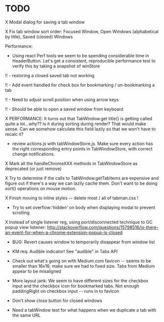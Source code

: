 # TODO

X Modal dialog for saving a tab window

X Fix tab window sort order: Focused Window, Open Windows (alphabetical by title), Saved (closed) Windows

Performance:
   - Using react Perf tools we seem to be spending considerable time in HeaderButton.  Let's get a consistent, reproducible performance test
     to verify this by taking a snapshot of winStore    

!! - restoring a closed saved tab not working

!! - Add event handled for check box for bookmarking / un-bookmarking a tab

!! - Need to adjust scroll position when using arrow keys

!! - Should be able to open a saved window from keyboard

X PERFORMANCE:  It turns out that TabWindow.get title() is getting called quite a lot...why??  Is it during sorting during render?  That would make sense.  Can we somehow calculate this field lazily so that we won't have to recalc it?

- review actions.js with tabWindowStore.js.  Make sure every action has the right corresponding entry points in TabWindowStore, with correct change notifications.

X Mark all the handleChromeXXX methods in TabWindowStore as deprecated (or just remove)

X Try to determine if the calls to TabWindow.getTabItems are expensive and figure out if there's a way we can lazily cache them. Don't want to be doing sort() operations on mouse motion.

X Finish moving to inline styles -- delete most / all of tabman.css !

- Try to set overflow:'hidden' on body when displaying modal to prevent scrolling

X Instead of single listener reg, using port/disconnected technique to GC popup view listener:
  http://stackoverflow.com/questions/15798516/is-there-an-event-for-when-a-chrome-extension-popup-is-closed

- BUG: Revert causes window to temporarily disappear from window list  

- KM req: Audible indicator! See "audible" in Tabs API

- Check out what's going on with Medium.com favicon -- seems to be smaller than 16x16; make sure we had to fixed size. Tabs from Medium appear to be misaligned

- More layout jank: We seem to have different sizes for the checkbox input and the checkbox icon for bookmarked tabs. Not enough paddingRight on checkbox input -- runs in to favIcon

- Don't show close button for closed windows

- Need a tabWindow test for what happens when we duplicate a tab with the same URL
